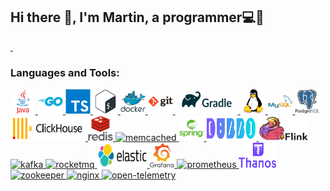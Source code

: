 <!--
**MartinDai/MartinDai** is a ✨ _special_ ✨ repository because its `README.md` (this file) appears on your GitHub profile.

Here are some ideas to get you started:

- 🔭 I’m currently working on ...
- 🌱 I’m currently learning ...
- 👯 I’m looking to collaborate on ...
- 🤔 I’m looking for help with ...
- 💬 Ask me about ...
- 📫 How to reach me: ...
- 😄 Pronouns: ...
- ⚡ Fun fact: ...
-->
## Hi there 👋, I'm Martin, a programmer💻🌟

<a href="https://github.com/MartinDai">
  <img alt="" src="https://github-readme-stats.vercel.app/api?username=MartinDai&theme=solarized-light&show_icons=true&include_all_commits=true&count_private=true&PAT_1=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" />
</a>
<a href="https://github.com/MartinDai">
  <img alt="" src="https://github-readme-stats.vercel.app/api/top-langs/?username=MartinDai&layout=compact&PAT_1=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" />
</a>

<h3 align="left">Languages and Tools:</h3>
<a href="https://www.java.com" target="_blank"> <img src="https://raw.githubusercontent.com/devicons/devicon/master/icons/java/java-original-wordmark.svg" alt="java" width="40" height="40"/> </a>
<a href="https://go.dev" target="_blank"> <img src="https://raw.githubusercontent.com/devicons/devicon/master/icons/go/go-original-wordmark.svg" alt="go" width="40" height="40"/> </a>
<a href="https://www.typescriptlang.org" target="_blank"> <img src="https://raw.githubusercontent.com/devicons/devicon/master/icons/typescript/typescript-original.svg" alt="typescript" width="40" height="40"/> </a>
<a href="https://www.gnu.org/software/bash/" target="_blank"> <img src="https://raw.githubusercontent.com/devicons/devicon/master/icons/bash/bash-original.svg" alt="bash" width="40" height="40"/> </a>
<a href="https://www.docker.com" target="_blank"> <img src="https://raw.githubusercontent.com/devicons/devicon/master/icons/docker/docker-original-wordmark.svg" alt="docker" width="40" height="40"/> </a>
<a href="https://git-scm.com" target="_blank"> <img src="https://raw.githubusercontent.com/devicons/devicon/master/icons/git/git-original-wordmark.svg" alt="git" width="40" height="40"/> </a>
<a href="https://gradle.org" target="_blank"> <img src="https://raw.githubusercontent.com/cncf/landscape/master/hosted_logos/gradle.svg" alt="gradle" width="100" height="40"/> </a>
<a href="https://www.linux.org" target="_blank"> <img src="https://raw.githubusercontent.com/devicons/devicon/master/icons/linux/linux-original.svg" alt="linux" width="40" height="40"/> </a>
<a href="https://www.mysql.com" target="_blank"> <img src="https://raw.githubusercontent.com/devicons/devicon/master/icons/mysql/mysql-original-wordmark.svg" alt="mysql" width="40" height="40"/> </a>
<a href="https://www.postgresql.org" target="_blank"> <img src="https://raw.githubusercontent.com/devicons/devicon/master/icons/postgresql/postgresql-original-wordmark.svg" alt="postgresql" width="40" height="40"/> </a>
<a href="https://clickhouse.com" target="_blank"> <img src="https://raw.githubusercontent.com/cncf/landscape/master/hosted_logos/clickhouse.svg" alt="clickhouse" width="120" height="40"/> </a>
<a href="https://redis.io" target="_blank"> <img src="https://raw.githubusercontent.com/devicons/devicon/master/icons/redis/redis-original-wordmark.svg" alt="redis" width="40" height="40"/> </a>
<a href="https://www.memcached.org" target="_blank"> <img src="https://www.vectorlogo.zone/logos/memcached/memcached-icon.svg" alt="memcached" width="40" height="40"/> </a>
<a href="https://spring.io" target="_blank"> <img src="https://raw.githubusercontent.com/devicons/devicon/master/icons/spring/spring-original-wordmark.svg" alt="spring" width="40" height="40"/> </a>
<a href="https://dubbo.apache.org" target="_blank"> <img src="https://raw.githubusercontent.com/cncf/landscape/master/hosted_logos/dubbo.svg" alt="dubbo" width="80" height="40"/> </a>
<a href="https://flink.apache.org" target="_blank"> <img src="https://raw.githubusercontent.com/cncf/landscape/master/hosted_logos/flink.svg" alt="flink" width="80" height="40"/> </a>
<a href="https://kafka.apache.org" target="_blank"> <img src="https://www.vectorlogo.zone/logos/apache_kafka/apache_kafka-vertical.svg" alt="kafka" width="40" height="40"/> </a>
<a href="https://rocketmq.apache.org" target="_blank"> <img src="https://www.vectorlogo.zone/logos/apache_rocketmq/apache_rocketmq-icon.svg" alt="rocketmq" width="40" height="40"/> </a>
<a href="https://www.elastic.co" target="_blank"> <img src="https://raw.githubusercontent.com/cncf/landscape/master/hosted_logos/elastic.svg" alt="elastic" width="80" height="40"/> </a>
<a href="https://grafana.com" target="_blank"> <img src="https://raw.githubusercontent.com/devicons/devicon/master/icons/grafana/grafana-original-wordmark.svg" alt="grafana" width="40" height="40"/> </a>
<a href="https://prometheus.io" target="_blank"> <img src="https://www.vectorlogo.zone/logos/prometheusio/prometheusio-icon.svg" alt="prometheus" width="40" height="40"/> </a>
<a href="https://thanos.io" target="_blank"> <img src="https://raw.githubusercontent.com/cncf/landscape/master/hosted_logos/thanos.svg" alt="thanos" width="60" height="40"/> </a>
<a href="https://zookeeper.apache.org" target="_blank"> <img src="https://www.vectorlogo.zone/logos/apache_zookeeper/apache_zookeeper-icon.svg" alt="zookeeper" width="40" height="40"/> </a>
<a href="https://nginx.org" target="_blank"> <img src="https://www.vectorlogo.zone/logos/nginx/nginx-icon.svg" alt="nginx" width="40" height="40"/> </a>
<a href="https://opentelemetry.io" target="_blank"> <img src="https://raw.githubusercontent.com/cncf/landscape/master/hosted_logos/open-telemetry.svg" alt="open-telemetry" width="80" height="40"/> </a>
